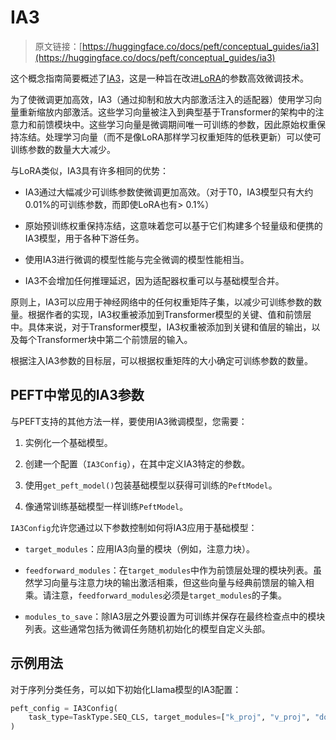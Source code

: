 # IA3

> 原文链接：[https://huggingface.co/docs/peft/conceptual_guides/ia3](https://huggingface.co/docs/peft/conceptual_guides/ia3)

这个概念指南简要概述了[IA3](https://arxiv.org/abs/2205.05638)，这是一种旨在改进[LoRA](./lora)的参数高效微调技术。

为了使微调更加高效，IA3（通过抑制和放大内部激活注入的适配器）使用学习向量重新缩放内部激活。这些学习向量被注入到典型基于Transformer的架构中的注意力和前馈模块中。这些学习向量是微调期间唯一可训练的参数，因此原始权重保持冻结。处理学习向量（而不是像LoRA那样学习权重矩阵的低秩更新）可以使可训练参数的数量大大减少。

与LoRA类似，IA3具有许多相同的优势：

+   IA3通过大幅减少可训练参数使微调更加高效。（对于T0，IA3模型只有大约0.01%的可训练参数，而即使LoRA也有> 0.1%）

+   原始预训练权重保持冻结，这意味着您可以基于它们构建多个轻量级和便携的IA3模型，用于各种下游任务。

+   使用IA3进行微调的模型性能与完全微调的模型性能相当。

+   IA3不会增加任何推理延迟，因为适配器权重可以与基础模型合并。

原则上，IA3可以应用于神经网络中的任何权重矩阵子集，以减少可训练参数的数量。根据作者的实现，IA3权重被添加到Transformer模型的关键、值和前馈层中。具体来说，对于Transformer模型，IA3权重被添加到关键和值层的输出，以及每个Transformer块中第二个前馈层的输入。

根据注入IA3参数的目标层，可以根据权重矩阵的大小确定可训练参数的数量。

## PEFT中常见的IA3参数

与PEFT支持的其他方法一样，要使用IA3微调模型，您需要：

1.  实例化一个基础模型。

1.  创建一个配置（`IA3Config`），在其中定义IA3特定的参数。

1.  使用`get_peft_model()`包装基础模型以获得可训练的`PeftModel`。

1.  像通常训练基础模型一样训练`PeftModel`。

`IA3Config`允许您通过以下参数控制如何将IA3应用于基础模型：

+   `target_modules`：应用IA3向量的模块（例如，注意力块）。

+   `feedforward_modules`：在`target_modules`中作为前馈层处理的模块列表。虽然学习向量与注意力块的输出激活相乘，但这些向量与经典前馈层的输入相乘。请注意，`feedforward_modules`必须是`target_modules`的子集。

+   `modules_to_save`：除IA3层之外要设置为可训练并保存在最终检查点中的模块列表。这些通常包括为微调任务随机初始化的模型自定义头部。

## 示例用法

对于序列分类任务，可以如下初始化Llama模型的IA3配置：

```py
peft_config = IA3Config(
    task_type=TaskType.SEQ_CLS, target_modules=["k_proj", "v_proj", "down_proj"], feedforward_modules=["down_proj"]
)
```
